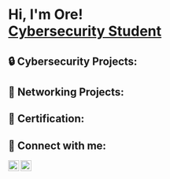 <h1>Hi, I'm Ore! <br/><a href="https://www.linkedin.com/in/oreoluwaaina">Cybersecurity Student</a> 

<h2>🔒 Cybersecurity Projects:</h2>

<h2>🔗 Networking Projects:</h2>

<h2>📄 Certification:</h2>

<h2> 🤳 Connect with me:</h2>

[<img align="left" alt="JoshMadakor | LinkedIn" width="22px" src="https://cdn.jsdelivr.net/npm/simple-icons@v3/icons/linkedin.svg" />][linkedin]
[<img align="left" alt="JoshMadakor | Instagram" width="22px" src="https://cdn.jsdelivr.net/npm/simple-icons@v3/icons/instagram.svg" />][instagram]

[instagram]: https://www.instagram.com/mister_ore
[linkedin]: https://linkedin.com/in/oreoluwaaina


